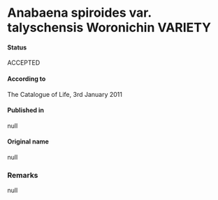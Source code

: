 # Anabaena spiroides var. talyschensis Woronichin VARIETY

#### Status
ACCEPTED

#### According to
The Catalogue of Life, 3rd January 2011

#### Published in
null

#### Original name
null

### Remarks
null
